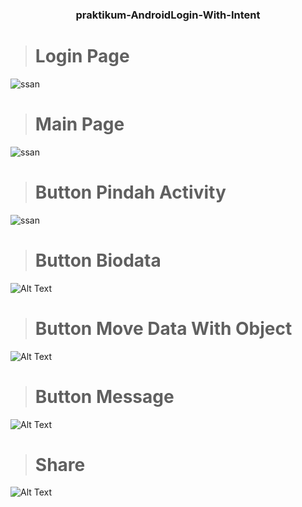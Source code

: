 
<h3 align=center>praktikum-AndroidLogin-With-Intent</h3>

> # Login Page
![ssan](https://github.com/r3nyah/praktikum-AndroidLogin-With-Intent/blob/master/Assets/Screenshot_2022-02-24-07-16-15-622_www.smktelkommlg.logintest.jpg?raw=true)
<br>
> # Main Page
![ssan](https://github.com/r3nyah/praktikum-AndroidLogin-With-Intent/blob/master/Assets/Screenshot_2022-02-24-07-16-29-228_www.smktelkommlg.logintest.jpg?raw=true)
<br>
> # Button Pindah Activity
![ssan](https://github.com/r3nyah/praktikum-AndroidLogin-With-Intent/blob/master/Assets/Screenshot_2022-02-24-07-16-35-209_www.smktelkommlg.logintest.jpg?raw=true)
<br>
> # Button Biodata
![Alt Text](https://github.com/r3nyah/praktikum-AndroidLogin-With-Intent/blob/master/Assets/Screenshot_2022-02-24-07-16-44-320_www.smktelkommlg.logintest.jpg?raw=true)
> # Button Move Data With Object
![Alt Text](https://github.com/r3nyah/praktikum-AndroidLogin-With-Intent/blob/master/Assets/Screenshot_2022-02-24-07-23-31-250_www.smktelkommlg.logintest.jpg?raw=true)
> # Button Message
![Alt Text](https://github.com/r3nyah/praktikum-AndroidLogin-With-Intent/blob/master/Assets/Screenrecorder-2022-02-27-13-48-06-187.gif?raw=true)
> # Share
![Alt Text](https://github.com/r3nyah/praktikum-AndroidLogin-With-Intent/blob/master/Assets/Screenshot_2022-02-24-07-23-51-500_android.jpg?raw=true)
